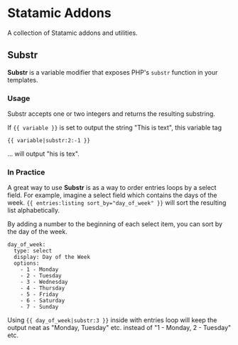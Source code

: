 Statamic Addons
===============

A collection of Statamic addons and utilities.

## Substr

**Substr** is a variable modifier that exposes PHP's `substr` function in your templates.

### Usage

Substr accepts one or two integers and returns the resulting substring.

If `{{ variable }}` is set to output the string "This is text", this variable tag

```
{{ variable|substr:2:-1 }}
```

... will output "his is tex".

### In Practice

A great way to use **Substr** is as a way to order entries loops by a select field. For example, imagine a select field which contains the days of the week. `{{ entries:listing sort_by="day_of_week" }}` will sort the resulting list alphabetically. 

By adding a number to the beginning of each select item, you can sort by the day of the week.

```
day_of_week:
  type: select
  display: Day of the Week
  options:
    - 1 - Monday
    - 2 - Tuesday
    - 3 - Wednesday
    - 4 - Thursday
    - 5 - Friday
    - 6 - Saturday
    - 7 - Sunday
```

Using `{{ day_of_week|substr:3 }}` inside with entries loop will keep the output neat as "Monday, Tuesday" etc. instead of "1 - Monday, 2 - Tuesday" etc. 
